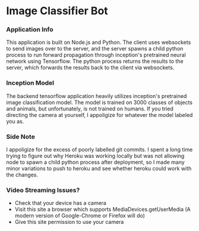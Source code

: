 # Image Classifier Bot
### Application Info
This application is built on Node.js and Python. The client uses websockets to send images over to the server, and the server spawns a child python process to run forward propagation through inception's pretrained neural network using Tensorflow. The python process returns the results to the server, which forwards the results back to the client via websockets.
### Inception Model
The backend tensorflow application heavily utilizes inception's pretrained image classification model. The model is trained on 3000 classes of objects and animals, but unfortunately, is not trained on humans. If you tried directing the camera at yourself, I appoligize for whatever the model labeled you as.
### Side Note
I appoligize for the excess of poorly labelled git commits. I spent a long time trying to figure out why Heroku was working locally but was not allowing node to spawn a child python process after deployment, so I made many minor variations to push to heroku and see whether heroku could work with the changes.
### Video Streaming Issues?
 - Check that your device has a camera
 - Visit this site a browser which supports MediaDevices.getUserMedia (A modern version of Google-Chrome or Firefox will do)
 - Give this site permission to use your camera
